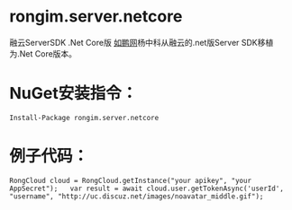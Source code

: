 # rongim.server.netcore
融云ServerSDK .Net Core版
[如鹏网](http://www.rupeng.com)杨中科从融云的.net版Server SDK移植为.Net Core版本。
# NuGet安装指令：
 ``Install-Package rongim.server.netcore``
# 例子代码：
 ``RongCloud cloud = RongCloud.getInstance("your apikey", "your AppSecret");  
var result = await cloud.user.getTokenAsync('userId', "username", "http://uc.discuz.net/images/noavatar_middle.gif");``